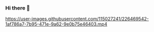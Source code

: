 ### Hi there 👋

<!--
**VladyslavBiriukov/VladyslavBiriukov** is a ✨ _special_ ✨ repository because its `README.md` (this file) appears on your GitHub profile.

Here are some ideas to get you started:

- 🔭 I’m currently working on ...
- 🌱 I’m currently learning ...
- 👯 I’m looking to collaborate on ...
- 🤔 I’m looking for help with ...
- 💬 Ask me about ...
- 📫 How to reach me: ...
- 😄 Pronouns: ...
- ⚡ Fun fact: ...
-->




https://user-images.githubusercontent.com/115027241/226469542-1af786a7-7b95-471e-9a62-9e0b75e46403.mp4

